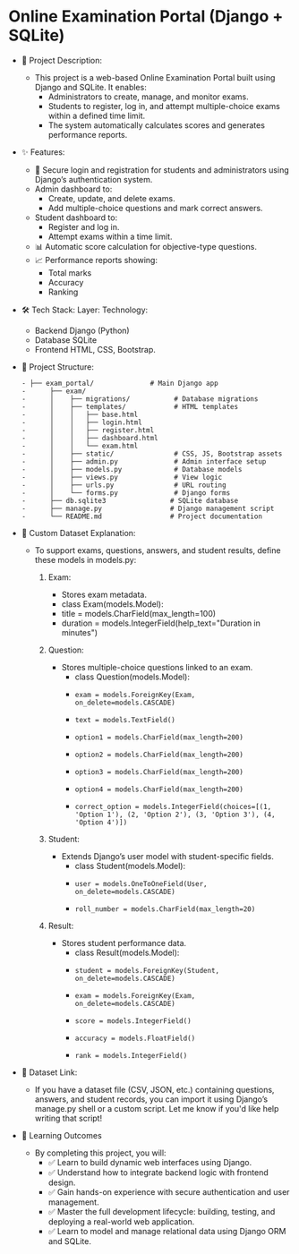 # Online Examination Portal (Django + SQLite)

- 📌 Project Description:
  - This project is a web-based Online Examination Portal built using Django and SQLite. It enables:
    - Administrators to create, manage, and monitor exams.
    - Students to register, log in, and attempt multiple-choice exams within a defined time limit.
    - The system automatically calculates scores and generates performance reports.

- ✨ Features:
    - 🔐 Secure login and registration for students and administrators using Django’s authentication system.
    -  Admin dashboard to:
       - Create, update, and delete exams.
       - Add multiple-choice questions and mark correct answers.
    -  Student dashboard to:
       - Register and log in.
       - Attempt exams within a time limit.
    - 📊 Automatic score calculation for objective-type questions.
    - 📈 Performance reports showing:
       - Total marks
       - Accuracy
       - Ranking

- 🛠️ Tech Stack:
       Layer:     	    Technology:
    - Backend         	Django (Python)
    - Database	        SQLite
    - Frontend	        HTML, CSS, Bootstrap.

- 📁 Project Structure:
    
      - ├── exam_portal/              # Main Django app
      -      ├── exam/
      -      │    ├── migrations/           # Database migrations
      -      │    ├── templates/            # HTML templates
      -      │    │   ├── base.html
      -      │    │   ├── login.html
      -      │    │   ├── register.html
      -      │    │   ├── dashboard.html
      -      │    │   └── exam.html
      -      │    ├── static/               # CSS, JS, Bootstrap assets
      -      │    ├── admin.py              # Admin interface setup
      -      │    ├── models.py             # Database models
      -      │    ├── views.py              # View logic
      -      │    ├── urls.py               # URL routing
      -      │    └── forms.py              # Django forms
      -      ├── db.sqlite3                # SQLite database
      -      ├── manage.py                 # Django management script
      -      └── README.md                 # Project documentation

- 🧩 Custom Dataset Explanation:
     - To support exams, questions, answers, and student results, define these models in models.py:
        1. Exam:
           - Stores exam metadata.
           -   class Exam(models.Model):
           -   title = models.CharField(max_length=100)
           -   duration = models.IntegerField(help_text="Duration in minutes")
              
        2. Question:
           - Stores multiple-choice questions linked to an exam.
             - class Question(models.Model):
             -     exam = models.ForeignKey(Exam, on_delete=models.CASCADE)
             -     text = models.TextField()
             -     option1 = models.CharField(max_length=200)
             -     option2 = models.CharField(max_length=200)
             -     option3 = models.CharField(max_length=200)
             -     option4 = models.CharField(max_length=200)
             -     correct_option = models.IntegerField(choices=[(1, 'Option 1'), (2, 'Option 2'), (3, 'Option 3'), (4, 'Option 4')])

        3. Student:
           - Extends Django’s user model with student-specific fields.
             - class Student(models.Model):
             -     user = models.OneToOneField(User, on_delete=models.CASCADE)
             -     roll_number = models.CharField(max_length=20)

        4. Result:
           - Stores student performance data.
             - class Result(models.Model):
             -     student = models.ForeignKey(Student, on_delete=models.CASCADE)
             -     exam = models.ForeignKey(Exam, on_delete=models.CASCADE)
             -     score = models.IntegerField()
             -     accuracy = models.FloatField()
             -     rank = models.IntegerField()

- 🔗 Dataset Link:
     - If you have a dataset file (CSV, JSON, etc.) containing questions, answers, and student records, you can import it using Django’s manage.py shell or a custom script. Let me know if you'd like help writing that script!

- 🎯 Learning Outcomes
     - By completing this project, you will:
       - ✅ Learn to build dynamic web interfaces using Django.
       - ✅ Understand how to integrate backend logic with frontend design.
       - ✅ Gain hands-on experience with secure authentication and user management.
       - ✅ Master the full development lifecycle: building, testing, and deploying a real-world web application.
       - ✅ Learn to model and manage relational data using Django ORM and SQLite.
        
